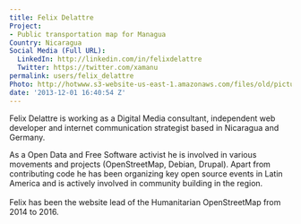 ```yaml
---
title: Felix Delattre
Project:
- Public transportation map for Managua
Country: Nicaragua
Social Media (Full URL):
  LinkedIn: http://linkedin.com/in/felixdelattre
  Twitter: https://twitter.com/xamanu
permalink: users/felix_delattre
Photo: http://hotwww.s3-website-us-east-1.amazonaws.com/files/old/pictures/picture-72-1435074751.jpg
date: '2013-12-01 16:40:54 Z'
---
```

<p>Felix Delattre is working as a Digital Media consultant, independent web developer and internet communication strategist based in Nicaragua and Germany.</p><p>As a Open Data and Free Software activist he is involved in various movements and projects (OpenStreetMap, Debian, Drupal). Apart from contributing code he has been organizing key open source events in Latin America and is actively involved in community building in the region.<br><br>Felix has been the website lead of the Humanitarian OpenStreetMap from 2014 to 2016.</p>
